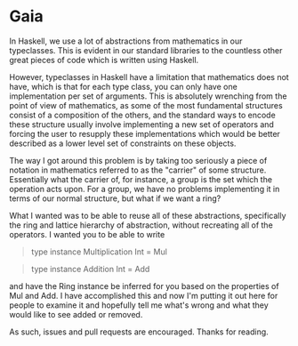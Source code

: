 # Gaia

In Haskell, we use a lot of abstractions from mathematics in our
typeclasses. This is evident in our standard libraries to the
countless other great pieces of code which is written using Haskell.

However, typeclasses in Haskell have a limitation that mathematics does
not have, which is that for each type class, you can only have one
implementation per set of arguments. This is absolutely wrenching from the
point of view of mathematics, as some of the most fundamental structures
consist of a composition of the others, and the standard ways to encode
these structure usually involve implementing a new set of operators and
forcing the user to resupply these implementations which would be better
described as a lower level set of constraints on these objects.

The way I got around this problem is by taking too seriously a piece of
notation in mathematics referred to as the "carrier" of some structure.
Essentially what the carrier of, for instance, a group is the set which
the operation acts upon. For a group, we have no problems implementing
it in terms of our normal structure, but what if we want a ring?

What I wanted was to be able to reuse all of these abstractions, specifically
the ring and lattice hierarchy of abstraction, without recreating all of the
operators. I wanted you to be able to write

> type instance Multiplication Int = Mul

> type instance Addition Int = Add

and have the Ring instance be inferred for you based on the properties of Mul
and Add. I have accomplished this and now I'm putting it out here for people
to examine it and hopefully tell me what's wrong and what they would like to
see added or removed.

As such, issues and pull requests are encouraged. Thanks for reading.

